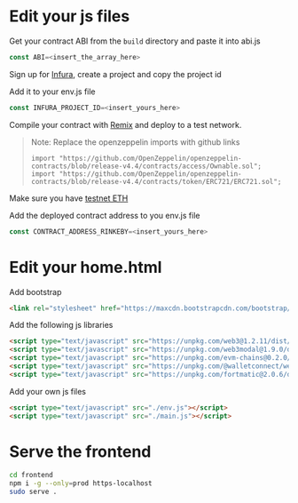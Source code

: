 # Edit your js files

Get your contract ABI from the `build` directory and paste it into abi.js

```js
const ABI=<insert_the_array_here>
```

Sign up for [Infura](https://infura.io/), create a project and copy the project id

Add it to your env.js file

```js
const INFURA_PROJECT_ID=<insert_yours_here>
```

Compile your contract with [Remix](https://remix.ethereum.org) and deploy to a test network.

> Note: Replace the openzeppelin imports with github links
> ```
> import "https://github.com/OpenZeppelin/openzeppelin-contracts/blob/release-v4.4/contracts/access/Ownable.sol";
> import "https://github.com/OpenZeppelin/openzeppelin-contracts/blob/release-v4.4/contracts/token/ERC721/ERC721.sol";
> ```

Make sure you have [testnet ETH](https://faucets.chain.link)

Add the deployed contract address to you env.js file

```js
const CONTRACT_ADDRESS_RINKEBY=<insert_yours_here>
```

# Edit your home.html

Add bootstrap

```html
<link rel="stylesheet" href="https://maxcdn.bootstrapcdn.com/bootstrap/3.3.7/css/bootstrap.min.css" integrity="sha384-BVYiiSIFeK1dGmJRAkycuHAHRg32OmUcww7on3RYdg4Va+PmSTsz/K68vbdEjh4u" crossorigin="anonymous">
```

Add the following js libraries

```html
<script type="text/javascript" src="https://unpkg.com/web3@1.2.11/dist/web3.min.js"></script>
<script type="text/javascript" src="https://unpkg.com/web3modal@1.9.0/dist/index.js"></script>
<script type="text/javascript" src="https://unpkg.com/evm-chains@0.2.0/dist/umd/index.min.js"></script>
<script type="text/javascript" src="https://unpkg.com/@walletconnect/web3-provider@1.2.1/dist/umd/index.min.js"></script>
<script type="text/javascript" src="https://unpkg.com/fortmatic@2.0.6/dist/fortmatic.js"></script>
```

Add your own js files

```html
<script type="text/javascript" src="./env.js"></script>
<script type="text/javascript" src="./main.js"></script>
```

# Serve the frontend

```sh
cd frontend
npm i -g --only=prod https-localhost
sudo serve .
```
